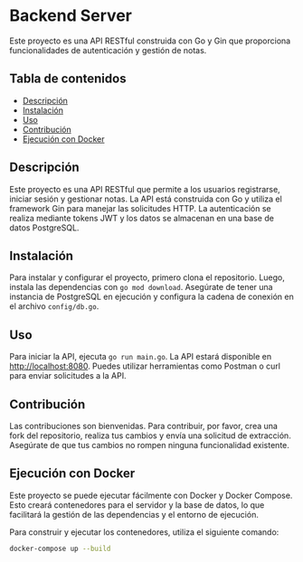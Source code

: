 # Backend Server

Este proyecto es una API RESTful construida con Go y Gin que proporciona funcionalidades de autenticación y gestión de notas.

## Tabla de contenidos

- [Descripción](#descripción)
- [Instalación](#instalación)
- [Uso](#uso)
- [Contribución](#contribución)
- [Ejecución con Docker](#ejecución-con-docker)

## Descripción

Este proyecto es una API RESTful que permite a los usuarios registrarse, iniciar sesión y gestionar notas. La API está construida con Go y utiliza el framework Gin para manejar las solicitudes HTTP. La autenticación se realiza mediante tokens JWT y los datos se almacenan en una base de datos PostgreSQL.

## Instalación

Para instalar y configurar el proyecto, primero clona el repositorio. Luego, instala las dependencias con `go mod download`. Asegúrate de tener una instancia de PostgreSQL en ejecución y configura la cadena de conexión en el archivo `config/db.go`.

## Uso

Para iniciar la API, ejecuta `go run main.go`. La API estará disponible en [http://localhost:8080](http://localhost:8080). Puedes utilizar herramientas como Postman o curl para enviar solicitudes a la API.

## Contribución

Las contribuciones son bienvenidas. Para contribuir, por favor, crea una fork del repositorio, realiza tus cambios y envía una solicitud de extracción. Asegúrate de que tus cambios no rompen ninguna funcionalidad existente.

## Ejecución con Docker

Este proyecto se puede ejecutar fácilmente con Docker y Docker Compose. Esto creará contenedores para el servidor y la base de datos, lo que facilitará la gestión de las dependencias y el entorno de ejecución.

Para construir y ejecutar los contenedores, utiliza el siguiente comando:

```bash
docker-compose up --build
